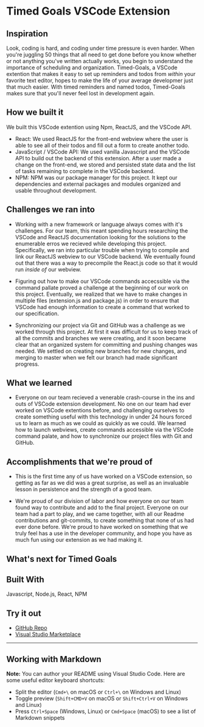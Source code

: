 # Timed Goals VSCode Extension

## Inspiration

Look, coding is hard, and coding under time pressure is even harder. When you're juggling 50 things that all need to get done before you know whether or not anything you've written actually works, you begin to understand the importance of scheduling and organization. Timed-Goals, a VSCode extention that makes it easy to set up reminders and todos from _within_ your favorite text editor, hopes to make the life of your average developmer just that much easier. With timed reminders and named todos, Timed-Goals makes sure that you'll never feel lost in development again.

## How we built it
We built this VSCode extention using Npm, ReactJS, and the VSCode API.
* React: We used ReactJS for the front-end webview where the user is able to see all of their todos and fill out a form to create another todo.
* JavaScript / VSCode API: We used vanilla Javascript and the VSCode API to build out the backend of this extension. After a user made a change on the front-end, we stored and persisted state data and the list of tasks remaining to complete in the VSCode backend.
* NPM: NPM was our package manager for this project. It kept our dependencies and external packages and modules organized and usable throughout development.


## Challenges we ran into

* Working with a new framework or language always comes with it's challenges. For our team, this meant spending hours researching the VSCode and ReactJS documentation looking for the solutions to the enumerable erros we recieved while developing this project. Specifically, we ran into particular trouble when trying to compile and link our ReactJS webview to our VSCode backend. We eventually found out that there was a way to precompile the React.js code so that it would run _inside of_ our webview.

* Figuring out how to make our VSCode commands accecssible via the command pallate proved a challenge at the beginning of our work on this project. Eventually, we realized that we have to make changes in multiple files (extension.js and package.js) in order to ensure that VSCode had enough information to create a command that worked to our specification.

* Synchronizing our project via Git and GitHub was a challenge as we worked through this project. At first it was difficult for us to keep track of all the commits and branches we were creating, and it soon became clear that an organized system for committing and pushing changes was needed. We settled on creating new branches for new changes, and merging to master when we felt our branch had made significant progress.

## What we learned
* Everyone on our team recieved a venerable crash-course in the ins and outs of VSCode extension development. No one on our team had ever worked on VSCode extentions before, and challenging ourselves to create something useful with this technology in under 24 hours forced us to learn as much as we could as quickly as we could. We learned how to launch webviews, create commands accessible via the VSCode command palate, and how to synchronize our project files with Git and GitHub.


## Accomplishments that we're proud of

* This is the first time any of us have worked on a VSCode extension, so getting as far as we did was a great surprise, as well as an invaluable lesson in persistence and the strength of a good team.

* We're proud of our division of labor and how everyone on our team found way to contribute and add to the final project. Everyone on our team had a part to play, and we came together, with all our Readme contributions and git-commits, to create something that none of us had ever done before. We're proud to have worked on something that we truly feel has a use in the developer community, and hope you have as much fun using our extension as we had making it.


## What's next for Timed Goals


## Built With
Javascript, Node.js, React, NPM

## Try it out
* [GitHub Repo](https://github.com/chenmasterandrew/timed-goals)
* [Visual Studio Marketplace]()



-----------------------------------------------------------------------------------------------------------

## Working with Markdown

**Note:** You can author your README using Visual Studio Code.  Here are some useful editor keyboard shortcuts:

* Split the editor (`Cmd+\` on macOS or `Ctrl+\` on Windows and Linux)
* Toggle preview (`Shift+CMD+V` on macOS or `Shift+Ctrl+V` on Windows and Linux)
* Press `Ctrl+Space` (Windows, Linux) or `Cmd+Space` (macOS) to see a list of Markdown snippets
